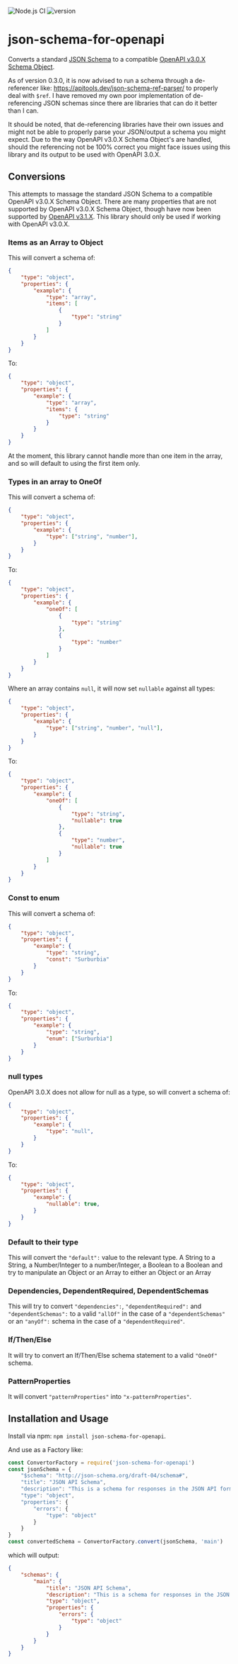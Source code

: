 ![Node.js CI](https://github.com/JaredCE/json-schema-to-openAPI-schema-object/actions/workflows/node.js.yml/badge.svg)
![version](https://img.shields.io/npm/v/json-schema-for-openapi.svg?style=flat-square)

# json-schema-for-openapi

Converts a standard [JSON Schema](https://json-schema.org/understanding-json-schema/index.html) to a compatible [OpenAPI v3.0.X Schema Object](https://spec.openapis.org/oas/v3.0.3#schema-object).

As of version 0.3.0, it is now advised to run a schema through a de-referencer like: <https://apitools.dev/json-schema-ref-parser/> to properly deal with `$ref`.  I have removed my own poor implementation of de-referencing JSON schemas since there are libraries that can do it better than I can.

It should be noted, that de-referencing libraries have their own issues and might not be able to properly parse your JSON/output a schema you might expect.  Due to the way OpenAPI v3.0.X Schema Object's are handled, should the referencing not be 100% correct you might face issues using this library and its output to be used with OpenAPI 3.0.X.

## Conversions

This attempts to massage the standard JSON Schema to a compatible OpenAPI v3.0.X Schema Object.  There are many properties that are not supported by OpenAPI v3.0.X Schema Object, though have now been supported by [OpenAPI v3.1.X](https://spec.openapis.org/oas/v3.1.0#schema-object).  This library should only be used if working with OpenAPI v3.0.X.

### Items as an Array to Object

This will convert a schema of:

```json
{
    "type": "object",
    "properties": {
        "example": {
            "type": "array",
            "items": [
                {
                    "type": "string"
                }
            ]
        }
    }
}
```

To:

```json
{
    "type": "object",
    "properties": {
        "example": {
            "type": "array",
            "items": {
                "type": "string"
            }
        }
    }
}
```

At the moment, this library cannot handle more than one item in the array, and so will default to using the first item only.

### Types in an array to OneOf

This will convert a schema of:

```json
{
    "type": "object",
    "properties": {
        "example": {
            "type": ["string", "number"],
        }
    }
}
```

To:

```json
{
    "type": "object",
    "properties": {
        "example": {
            "oneOf": [
                {
                    "type": "string"
                },
                {
                    "type": "number"
                }
            ]
        }
    }
}
```

Where an array contains `null`, it will now set `nullable` against all types:

```json
{
    "type": "object",
    "properties": {
        "example": {
            "type": ["string", "number", "null"],
        }
    }
}
```

To:

```json
{
    "type": "object",
    "properties": {
        "example": {
            "oneOf": [
                {
                    "type": "string",
                    "nullable": true
                },
                {
                    "type": "number",
                    "nullable": true
                }
            ]
        }
    }
}
```

### Const to enum

This will convert a schema of:

```json
{
    "type": "object",
    "properties": {
        "example": {
            "type": "string",
            "const": "Surburbia"
        }
    }
}
```

To:

```json
{
    "type": "object",
    "properties": {
        "example": {
            "type": "string",
            "enum": ["Surburbia"]
        }
    }
}
```

### null types

OpenAPI 3.0.X does not allow for null as a type, so will convert a schema of:

```json
{
    "type": "object",
    "properties": {
        "example": {
            "type": "null",
        }
    }
}
```

To:

```json
{
    "type": "object",
    "properties": {
        "example": {
            "nullable": true,
        }
    }
}
```

### Default to their type

This will convert the `"default":` value to the relevant type.  A String to a String, a Number/Integer to a number/Integer, a Boolean to a Boolean and try to manipulate an Object or an Array to either an Object or an Array

### Dependencies, DependentRequired, DependentSchemas

This will try to convert `"dependencies":`, `"dependentRequired":` and `"dependentSchemas":` to a valid `"allOf"` in the case of a `"dependentSchemas"` or an `"anyOf":` schema in the case of a `"dependentRequired"`.

### If/Then/Else

It will try to convert an If/Then/Else schema statement to a valid `"OneOf"` schema.

### PatternProperties

It will convert `"patternProperties"` into `"x-patternProperties"`.

## Installation and Usage

Install via npm: `npm install json-schema-for-openapi`.

And use as a Factory like:

```js
const ConvertorFactory = require('json-schema-for-openapi')
const jsonSchema = {
    "$schema": "http://json-schema.org/draft-04/schema#",
    "title": "JSON API Schema",
    "description": "This is a schema for responses in the JSON API format. For more, see http://jsonapi.org",
    "type": "object",
    "properties": {
        "errors": {
            "type": "object"
        }
    }
}
const convertedSchema = ConvertorFactory.convert(jsonSchema, 'main')
```

which will output:

```json
{
    "schemas": {
        "main": {
            "title": "JSON API Schema",
            "description": "This is a schema for responses in the JSON API format. For more, see http://jsonapi.org",
            "type": "object",
            "properties": {
                "errors": {
                    "type": "object"
                }
            }
        }
    }
}
```
